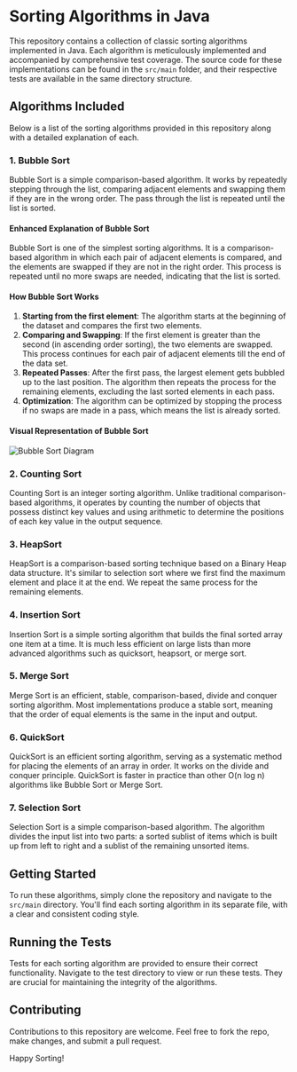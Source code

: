 # Sorting Algorithms in Java

This repository contains a collection of classic sorting algorithms implemented in Java. Each algorithm is meticulously
implemented and accompanied by comprehensive test coverage. The source code for these implementations can be found in
the `src/main` folder, and their respective tests are available in the same directory structure.

## Algorithms Included

Below is a list of the sorting algorithms provided in this repository along with a detailed explanation of each.

### 1. Bubble Sort

Bubble Sort is a simple comparison-based algorithm. It works by repeatedly stepping through the list, comparing adjacent
elements and swapping them if they are in the wrong order. The pass through the list is repeated until the list is
sorted.

#### Enhanced Explanation of Bubble Sort

Bubble Sort is one of the simplest sorting algorithms. It is a comparison-based algorithm in which each pair of adjacent
elements is compared, and the elements are swapped if they are not in the right order. This process is repeated until no
more swaps are needed, indicating that the list is sorted.

#### How Bubble Sort Works

1. **Starting from the first element**: The algorithm starts at the beginning of the dataset and compares the first two
   elements.
2. **Comparing and Swapping**: If the first element is greater than the second (in ascending order sorting), the two
   elements are swapped. This process continues for each pair of adjacent elements till the end of the data set.
3. **Repeated Passes**: After the first pass, the largest element gets bubbled up to the last position. The algorithm
   then repeats the process for the remaining elements, excluding the last sorted elements in each pass.
4. **Optimization**: The algorithm can be optimized by stopping the process if no swaps are made in a pass, which means
   the list is already sorted.

#### Visual Representation of Bubble Sort

![Bubble Sort Diagram](https://www.researchgate.net/profile/Potturi-Reshma-2/publication/348959084/figure/fig1/AS:986621331652608@1612240264456/Working-procedure-of-Bubble-Sort.ppm)

### 2. Counting Sort

Counting Sort is an integer sorting algorithm. Unlike traditional comparison-based algorithms, it operates by counting
the number of objects that possess distinct key values and using arithmetic to determine the positions of each key value
in the output sequence.

### 3. HeapSort

HeapSort is a comparison-based sorting technique based on a Binary Heap data structure. It's similar to selection sort
where we first find the maximum element and place it at the end. We repeat the same process for the remaining elements.

### 4. Insertion Sort

Insertion Sort is a simple sorting algorithm that builds the final sorted array one item at a time. It is much less
efficient on large lists than more advanced algorithms such as quicksort, heapsort, or merge sort.

### 5. Merge Sort

Merge Sort is an efficient, stable, comparison-based, divide and conquer sorting algorithm. Most implementations produce
a stable sort, meaning that the order of equal elements is the same in the input and output.

### 6. QuickSort

QuickSort is an efficient sorting algorithm, serving as a systematic method for placing the elements of an array in
order. It works on the divide and conquer principle. QuickSort is faster in practice than other O(n log n) algorithms
like Bubble Sort or Merge Sort.

### 7. Selection Sort

Selection Sort is a simple comparison-based algorithm. The algorithm divides the input list into two parts: a sorted
sublist of items which is built up from left to right and a sublist of the remaining unsorted items.

## Getting Started

To run these algorithms, simply clone the repository and navigate to the `src/main` directory. You'll find each sorting
algorithm in its separate file, with a clear and consistent coding style.

## Running the Tests

Tests for each sorting algorithm are provided to ensure their correct functionality. Navigate to the test directory to
view or run these tests. They are crucial for maintaining the integrity of the algorithms.

## Contributing

Contributions to this repository are welcome. Feel free to fork the repo, make changes, and submit a pull request.

Happy Sorting!
